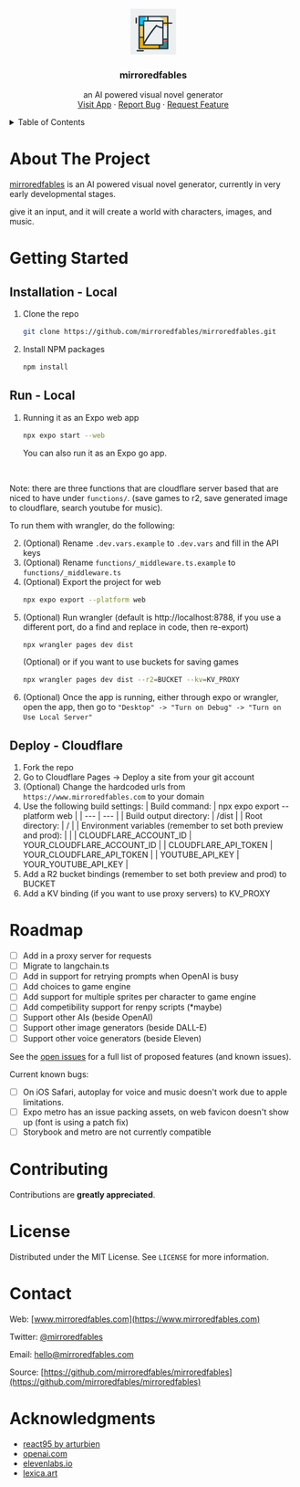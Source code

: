 <a name="readme-top"></a>

<!-- PROJECT SHIELDS -->
<!--
*** I'm using markdown "reference style" links for readability.
*** Reference links are enclosed in brackets [ ] instead of parentheses ( ).
*** See the bottom of this document for the declaration of the reference variables
*** for contributors-url, forks-url, etc. This is an optional, concise syntax you may use.
*** https://www.markdownguide.org/basic-syntax/#reference-style-links
-->

<!-- [![Contributors][contributors-shield]][contributors-url]
[![Forks][forks-shield]][forks-url]
[![Stargazers][stars-shield]][stars-url]
[![Issues][issues-shield]][issues-url]
[![MIT License][license-shield]][license-url] -->

<!-- PROJECT LOGO -->
<br />
<div align="center">
  <a href="https://github.com/mirroredfables/mirroredfables">
    <img src="public/icon.png" alt="Icon" width="80" height="80">
  </a>

<h3 align="center">mirroredfables</h3>

  <p align="center">
    an AI powered visual novel generator
    <br />
    <!-- <a href="https://github.com/mirroredfables/mirroredfables"><strong>Explore the docs »</strong></a> -->
    <!-- <br /> -->
    <!-- <br /> -->
    <a href="https://www.mirroredfables.com">Visit App</a>
    ·
    <a href="https://github.com/mirroredfables/mirroredfables/issues">Report Bug</a>
    ·
    <a href="https://github.com/mirroredfables/mirroredfables/issues">Request Feature</a>
  </p>
</div>

<!-- TABLE OF CONTENTS -->
<details>
  <summary>Table of Contents</summary>
  <ol>
    <li><a href="#about-the-project">About The Project</a></li>
    <li><a href="#getting-started">Getting Started</a></li>
    <li><a href="#roadmap">Roadmap</a></li>
    <li><a href="#contributing">Contributing</a></li>
    <li><a href="#license">License</a></li>
    <li><a href="#contact">Contact</a></li>
    <li><a href="#acknowledgments">Acknowledgments</a></li>
  </ol>
</details>

<!-- ABOUT THE PROJECT -->

# About The Project

<!-- [![Product Name Screen Shot][product-screenshot]](https://example.com) -->

[mirroredfables](https://www.mirroredfables.com) is an AI powered visual novel generator, currently in very early developmental stages.

give it an input, and it will create a world with characters, images, and music.

<!-- GETTING STARTED -->

# Getting Started

## Installation - Local

1. Clone the repo
   ```sh
   git clone https://github.com/mirroredfables/mirroredfables.git
   ```
2. Install NPM packages
   ```sh
   npm install
   ```

## Run - Local

1. Running it as an Expo web app
   ```sh
   npx expo start --web
   ```
   You can also run it as an Expo go app.

&nbsp;

Note: there are three functions that are cloudflare server based that are niced to have under `functions/`. (save games to r2, save generated image to cloudflare, search youtube for music).

To run them with wrangler, do the following:

2. (Optional) Rename `.dev.vars.example` to `.dev.vars` and fill in the API keys
3. (Optional) Rename `functions/_middleware.ts.example` to `functions/_middleware.ts`
4. (Optional) Export the project for web
   ```sh
   npx expo export --platform web
   ```
5. (Optional) Run wrangler (default is http://localhost:8788, if you use a different port, do a find and replace in code, then re-export)
   ```sh
   npx wrangler pages dev dist
   ```
   (Optional) or if you want to use buckets for saving games
   ```sh
   npx wrangler pages dev dist --r2=BUCKET --kv=KV_PROXY
   ```
6. (Optional) Once the app is running, either through expo or wrangler, open the app, then go to `"Desktop" -> "Turn on Debug" -> "Turn on Use Local Server"`

## Deploy - Cloudflare

1. Fork the repo
2. Go to Cloudflare Pages -> Deploy a site from your git account
3. (Optional) Change the hardcoded urls from `https://www.mirroredfables.com` to your domain
4. Use the following build settings:
   | Build command: | npx expo export --platform web |
   | --- | --- |
   | Build output directory: | /dist |
   | Root directory: | / |
   | Environment variables (remember to set both preview and prod): | |
   | CLOUDFLARE_ACCOUNT_ID | YOUR_CLOUDFLARE_ACCOUNT_ID |
   | CLOUDFLARE_API_TOKEN | YOUR_CLOUDFLARE_API_TOKEN |
   | YOUTUBE_API_KEY | YOUR_YOUTUBE_API_KEY |
5. Add a R2 bucket bindings (remember to set both preview and prod) to BUCKET
6. Add a KV binding (if you want to use proxy servers) to KV_PROXY

<!-- ROADMAP -->

# Roadmap

- [ ] Add in a proxy server for requests
- [ ] Migrate to langchain.ts
- [ ] Add in support for retrying prompts when OpenAI is busy
- [ ] Add choices to game engine
- [ ] Add support for multiple sprites per character to game engine
- [ ] Add competibility support for renpy scripts (\*maybe)
- [ ] Support other AIs (beside OpenAI)
- [ ] Support other image generators (beside DALL-E)
- [ ] Support other voice generators (beside Eleven)

See the [open issues](https://github.com/mirroredfables/mirroredfables/issues) for a full list of proposed features (and known issues).

Current known bugs:

- [ ] On iOS Safari, autoplay for voice and music doesn't work due to apple limitations.
- [ ] Expo metro has an issue packing assets, on web favicon doesn't show up (font is using a patch fix)
- [ ] Storybook and metro are not currently compatible

<!-- CONTRIBUTING -->

# Contributing

Contributions are **greatly appreciated**.

<!-- LICENSE -->

# License

Distributed under the MIT License. See `LICENSE` for more information.

<!-- CONTACT -->

# Contact

Web: [www.mirroredfables.com](https://www.mirroredfables.com)

Twitter: [@mirroredfables](https://twitter.com/mirroredfables)

Email: [hello@mirroredfables.com](hello@mirroredfables.com)

Source: [https://github.com/mirroredfables/mirroredfables](https://github.com/mirroredfables/mirroredfables)

<!-- ACKNOWLEDGMENTS -->

# Acknowledgments

- [react95 by arturbien](https://github.com/react95-io/react95)
- [openai.com](https://www.openai.com)
- [elevenlabs.io](https://www.elevenlabs.io)
- [lexica.art](https://lexica.art/)

<!-- MARKDOWN LINKS & IMAGES -->
<!-- https://www.markdownguide.org/basic-syntax/#reference-style-links -->

[contributors-shield]: https://img.shields.io/github/contributors/mirroredfables/mirroredfables.svg?style=for-the-badge
[contributors-url]: https://github.com/mirroredfables/mirroredfables/graphs/contributors
[forks-shield]: https://img.shields.io/github/forks/mirroredfables/mirroredfables.svg?style=for-the-badge
[forks-url]: https://github.com/mirroredfables/mirroredfables/network/members
[stars-shield]: https://img.shields.io/github/stars/mirroredfables/mirroredfables.svg?style=for-the-badge
[stars-url]: https://github.com/mirroredfables/mirroredfables/stargazers
[issues-shield]: https://img.shields.io/github/issues/mirroredfables/mirroredfables.svg?style=for-the-badge
[issues-url]: https://github.com/mirroredfables/mirroredfables/issues
[license-shield]: https://img.shields.io/github/license/mirroredfables/mirroredfables.svg?style=for-the-badge
[license-url]: https://github.com/mirroredfables/mirroredfables/blob/master/LICENSE
[product-screenshot]: images/screenshot.png
